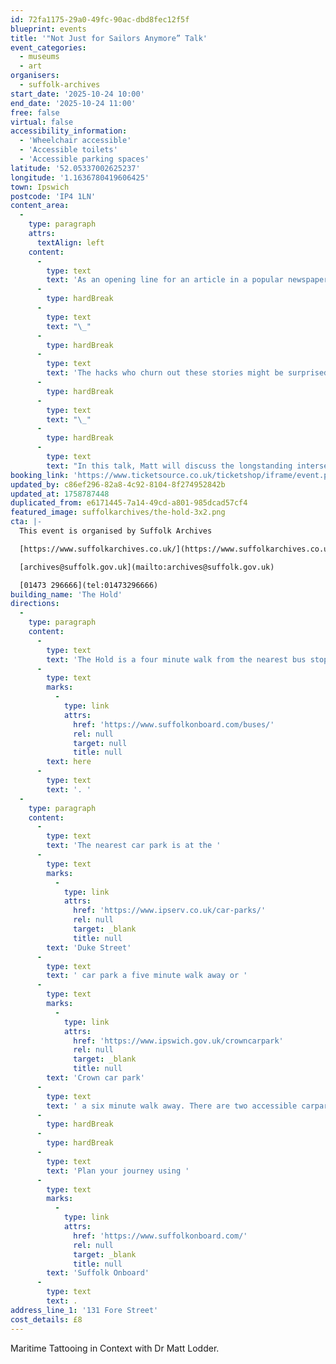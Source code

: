 ```yaml
---
id: 72fa1175-29a0-49fc-90ac-dbd8fec12f5f
blueprint: events
title: '"Not Just for Sailors Anymore” Talk'
event_categories:
  - museums
  - art
organisers:
  - suffolk-archives
start_date: '2025-10-24 10:00'
end_date: '2025-10-24 11:00'
free: false
virtual: false
accessibility_information:
  - 'Wheelchair accessible'
  - 'Accessible toilets'
  - 'Accessible parking spaces'
latitude: '52.05337002625237'
longitude: '1.1636780419606425'
town: Ipswich
postcode: 'IP4 1LN'
content_area:
  -
    type: paragraph
    attrs:
      textAlign: left
    content:
      -
        type: text
        text: 'As an opening line for an article in a popular newspaper about tattoos, the suggestion that "tattoos are not just for sailors anymore" is a familiar one. Indeed, it often feels as if the same sentiment graces every article about tattooing in the mainstream press: Tattooing, we''ve been told again and again recently, is coming of age - finally coming out of the murky shadows of the deviant underworld to leave its mark on the most well-heeled. Tattoos are now to be seen on catwalks, on trading floors and around the chicest tables.'
      -
        type: hardBreak
      -
        type: text
        text: "\_"
      -
        type: hardBreak
      -
        type: text
        text: 'The hacks who churn out these stories might be surprised to learn, then, that the popular media has been reporting the arrival of tattooing in high society for nearly one hundred and fifty years. Indeed, in 1926, Vanity Fair reported that “tattooing has passed from the savage to the sailor, from the sailor to the landsman, and is now to be found beneath many a tailored shirt”.'
      -
        type: hardBreak
      -
        type: text
        text: "\_"
      -
        type: hardBreak
      -
        type: text
        text: "In this talk, Matt will discuss the longstanding intersections between tattooing and maritime [visual] cultures but also consider why tattoos have been so indelibly associated with the sea, despite their continuous presence amongst urban populations in Europe and America for more than four centuries. Moreover, with attention to visual evidence, he will illustrate the relationships between handicrafts made aboard ships, and the persistent folk imagery of the Western tattoo tradition. \_ \_"
booking_link: 'https://www.ticketsource.co.uk/ticketshop/iframe/event.php?eventhash=e-mqygyb&target=&iframe=true'
updated_by: c86ef296-82a8-4c92-8104-8f274952842b
updated_at: 1758787448
duplicated_from: e6171445-7a14-49cd-a801-985dcad57cf4
featured_image: suffolkarchives/the-hold-3x2.png
cta: |-
  This event is organised by Suffolk Archives

  [https://www.suffolkarchives.co.uk/](https://www.suffolkarchives.co.uk/)

  [archives@suffolk.gov.uk](mailto:archives@suffolk.gov.uk)

  [01473 296666](tel:01473296666)
building_name: 'The Hold'
directions:
  -
    type: paragraph
    content:
      -
        type: text
        text: 'The Hold is a four minute walk from the nearest bus stop - see the latest bus timetables '
      -
        type: text
        marks:
          -
            type: link
            attrs:
              href: 'https://www.suffolkonboard.com/buses/'
              rel: null
              target: null
              title: null
        text: here
      -
        type: text
        text: '. '
  -
    type: paragraph
    content:
      -
        type: text
        text: 'The nearest car park is at the '
      -
        type: text
        marks:
          -
            type: link
            attrs:
              href: 'https://www.ipserv.co.uk/car-parks/'
              rel: null
              target: _blank
              title: null
        text: 'Duke Street'
      -
        type: text
        text: ' car park a five minute walk away or '
      -
        type: text
        marks:
          -
            type: link
            attrs:
              href: 'https://www.ipswich.gov.uk/crowncarpark'
              rel: null
              target: _blank
              title: null
        text: 'Crown car park'
      -
        type: text
        text: ' a six minute walk away. There are two accessible carpark spaces for blue badge holders in The Hold car park.'
      -
        type: hardBreak
      -
        type: hardBreak
      -
        type: text
        text: 'Plan your journey using '
      -
        type: text
        marks:
          -
            type: link
            attrs:
              href: 'https://www.suffolkonboard.com/'
              rel: null
              target: _blank
              title: null
        text: 'Suffolk Onboard'
      -
        type: text
        text: .
address_line_1: '131 Fore Street'
cost_details: £8
---
```

Maritime Tattooing in Context with Dr Matt Lodder.